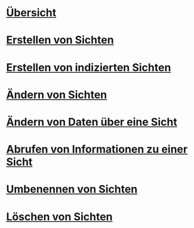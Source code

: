 # [Übersicht](views.md)  
# [Erstellen von Sichten](create-views.md)  
# [Erstellen von indizierten Sichten](create-indexed-views.md)  
# [Ändern von Sichten](modify-views.md)  
# [Ändern von Daten über eine Sicht](modify-data-through-a-view.md)  
# [Abrufen von Informationen zu einer Sicht](get-information-about-a-view.md)  
# [Umbenennen von Sichten](rename-views.md)  
# [Löschen von Sichten](delete-views.md)  
